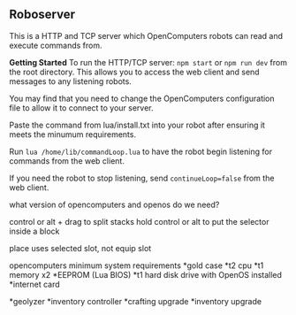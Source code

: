 ## Roboserver

This is a HTTP and TCP server which OpenComputers robots can read and execute commands from.  

**Getting Started**
To run the HTTP/TCP server: `npm start` or `npm run dev` from the root directory. This allows you to access the web client and send messages to any listening robots.

You may find that you need to change the OpenComputers configuration file to allow it to connect to your server.

Paste the command from lua/install.txt into your robot after ensuring it meets the minumum requirements.

Run `lua /home/lib/commandLoop.lua` to have the robot begin listening for commands from the web client.

If you need the robot to stop listening, send `continueLoop=false` from the web client.

what version of opencomputers and openos do we need?

control or alt + drag to split stacks
hold control or alt to put the selector inside a block

place uses selected slot, not equip slot

opencomputers minimum system requirements
  *gold case
  *t2 cpu
  *t1 memory x2
  *EEPROM (Lua BIOS)
  *t1 hard disk drive with OpenOS installed
  *internet card

  *geolyzer
  *inventory controller
  *crafting upgrade
  *inventory upgrade